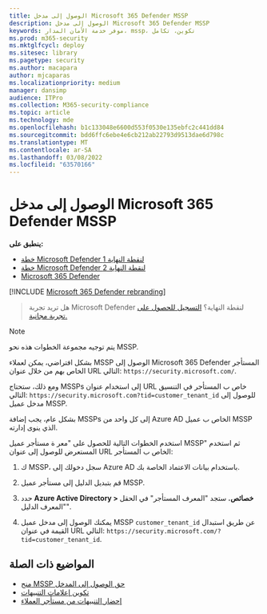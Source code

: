 ```yaml
---
title: الوصول إلى مدخل Microsoft 365 Defender MSSP
description: الوصول إلى مدخل Microsoft 365 Defender MSSP
keywords: موفر خدمة الأمان المدار، mssp، تكوين، تكامل
ms.prod: m365-security
ms.mktglfcycl: deploy
ms.sitesec: library
ms.pagetype: security
ms.author: macapara
author: mjcaparas
ms.localizationpriority: medium
manager: dansimp
audience: ITPro
ms.collection: M365-security-compliance
ms.topic: article
ms.technology: mde
ms.openlocfilehash: b1c133048e6600d553f0530e135ebfc2c441dd84
ms.sourcegitcommit: bdd6ffc6ebe4e6cb212ab22793d9513dae6d798c
ms.translationtype: MT
ms.contentlocale: ar-SA
ms.lasthandoff: 03/08/2022
ms.locfileid: "63570166"
---
```

# <a name="access-the-microsoft-365-defender-mssp-customer-portal"></a>الوصول إلى مدخل Microsoft 365 Defender MSSP

**ينطبق على:**
- [ خطة Microsoft Defender لنقطة النهاية 1](https://go.microsoft.com/fwlink/p/?linkid=2154037)
- [ خطة Microsoft Defender لنقطة النهاية 2](https://go.microsoft.com/fwlink/p/?linkid=2154037)
- [Microsoft 365 Defender](https://go.microsoft.com/fwlink/?linkid=2118804)

[!INCLUDE [Microsoft 365 Defender rebranding](../../includes/microsoft-defender.md)]


> هل تريد تجربة Microsoft Defender لنقطة النهاية؟ [التسجيل للحصول على تجربة مجانية.](https://signup.microsoft.com/create-account/signup?products=7f379fee-c4f9-4278-b0a1-e4c8c2fcdf7e&ru=https://aka.ms/MDEp2OpenTrial?ocid=docs-mssp-support-abovefoldlink)

> [!NOTE]
> يتم توجيه مجموعة الخطوات هذه نحو MSSP.

بشكل افتراضي، يمكن لعملاء MSSP الوصول إلى Microsoft 365 Defender المستأجر الخاص بهم من خلال عنوان URL التالي: `https://security.microsoft.com/`.

ومع ذلك، ستحتاج MSSPs إلى استخدام عنوان URL خاص ب المستأجر في التنسيق التالي:  `https://security.microsoft.com?tid=customer_tenant_id` للوصول إلى مدخل عميل MSSP.

بشكل عام، يجب إضافة MSSPs إلى كل واحد من Azure AD الخاص ب عميل MSSP الذي ينوى إدارته.

استخدم الخطوات التالية للحصول على "معر ة مستأجر عميل MSSP" ثم استخدم المستعرض للوصول إلى عنوان URL الخاص ب المستأجر:

1. ك MSSP، سجل دخولك إلى Azure AD باستخدام بيانات الاعتماد الخاصة بك.

2. قم بتبديل الدليل إلى مستأجر عميل MSSP.

3. حدد **Azure Active Directory > خصائص.** ستجد "المعرف المستأجر" في الحقل "المعرف الدليل".

4. يمكنك الوصول إلى مدخل عميل MSSP `customer_tenant_id` عن طريق استبدال القيمة في عنوان URL التالي: `https://security.microsoft.com/?tid=customer_tenant_id`.

## <a name="related-topics"></a>المواضيع ذات الصلة

- [منح MSSP حق الوصول إلى المدخل](grant-mssp-access.md)
- [تكوين إعلامات التنبيهات](configure-mssp-notifications.md)
- [إحضار التنبيهات من مستأجر العملاء](fetch-alerts-mssp.md)
